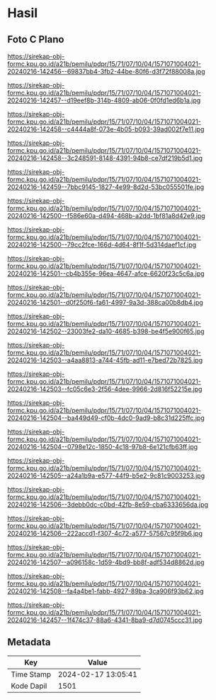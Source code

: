 # Hasil

## Foto C Plano

https://sirekap-obj-formc.kpu.go.id/a21b/pemilu/pdpr/15/71/07/10/04/1571071004021-20240216-142456--69837bb4-3fb2-44be-80f6-d3f72f88008a.jpg

https://sirekap-obj-formc.kpu.go.id/a21b/pemilu/pdpr/15/71/07/10/04/1571071004021-20240216-142457--d19eef8b-314b-4809-ab06-0f0fd1ed6b1a.jpg

https://sirekap-obj-formc.kpu.go.id/a21b/pemilu/pdpr/15/71/07/10/04/1571071004021-20240216-142458--c4444a8f-073e-4b05-b093-39ad002f7e11.jpg

https://sirekap-obj-formc.kpu.go.id/a21b/pemilu/pdpr/15/71/07/10/04/1571071004021-20240216-142458--3c248591-8148-4391-94b8-ce7df219b5d1.jpg

https://sirekap-obj-formc.kpu.go.id/a21b/pemilu/pdpr/15/71/07/10/04/1571071004021-20240216-142459--7bbc9145-1827-4e99-8d2d-53bc055501fe.jpg

https://sirekap-obj-formc.kpu.go.id/a21b/pemilu/pdpr/15/71/07/10/04/1571071004021-20240216-142500--f586e60a-d494-468b-a2dd-1bf81a8d42e9.jpg

https://sirekap-obj-formc.kpu.go.id/a21b/pemilu/pdpr/15/71/07/10/04/1571071004021-20240216-142500--79cc2fce-166d-4d64-8f1f-5d314daef1cf.jpg

https://sirekap-obj-formc.kpu.go.id/a21b/pemilu/pdpr/15/71/07/10/04/1571071004021-20240216-142501--cb4b355e-96ea-4647-afce-6620f23c5c6a.jpg

https://sirekap-obj-formc.kpu.go.id/a21b/pemilu/pdpr/15/71/07/10/04/1571071004021-20240216-142501--d0f250f6-fa61-4997-9a3d-388ca00b8db4.jpg

https://sirekap-obj-formc.kpu.go.id/a21b/pemilu/pdpr/15/71/07/10/04/1571071004021-20240216-142502--23003fe2-da10-4685-b398-be4f5e900f65.jpg

https://sirekap-obj-formc.kpu.go.id/a21b/pemilu/pdpr/15/71/07/10/04/1571071004021-20240216-142503--a4aa8813-a744-45fb-ad11-e7bed72b7825.jpg

https://sirekap-obj-formc.kpu.go.id/a21b/pemilu/pdpr/15/71/07/10/04/1571071004021-20240216-142503--fc05c6e3-2f56-4dee-9966-2d816f52215e.jpg

https://sirekap-obj-formc.kpu.go.id/a21b/pemilu/pdpr/15/71/07/10/04/1571071004021-20240216-142504--ba449d49-cf0b-4dc0-9ad9-b8c31d225ffc.jpg

https://sirekap-obj-formc.kpu.go.id/a21b/pemilu/pdpr/15/71/07/10/04/1571071004021-20240216-142504--0798e12c-1850-4c18-97b8-6e121cfb63ff.jpg

https://sirekap-obj-formc.kpu.go.id/a21b/pemilu/pdpr/15/71/07/10/04/1571071004021-20240216-142505--a24a1b9a-e577-44f9-b5e2-9c81c9003253.jpg

https://sirekap-obj-formc.kpu.go.id/a21b/pemilu/pdpr/15/71/07/10/04/1571071004021-20240216-142506--3debb0dc-c0bd-42fb-8e59-cba6333656da.jpg

https://sirekap-obj-formc.kpu.go.id/a21b/pemilu/pdpr/15/71/07/10/04/1571071004021-20240216-142506--222accd1-f307-4c72-a577-57567c95f9b6.jpg

https://sirekap-obj-formc.kpu.go.id/a21b/pemilu/pdpr/15/71/07/10/04/1571071004021-20240216-142507--a096158c-1d59-4bd9-bb8f-adf534d8862d.jpg

https://sirekap-obj-formc.kpu.go.id/a21b/pemilu/pdpr/15/71/07/10/04/1571071004021-20240216-142508--fa4a4be1-fabb-4927-89ba-3ca906f93b62.jpg

https://sirekap-obj-formc.kpu.go.id/a21b/pemilu/pdpr/15/71/07/10/04/1571071004021-20240216-142457--1f474c37-88a6-4341-8ba9-d7d0745ccc31.jpg


## Metadata

| Key        | Value               |
| ---------- | ------------------- |
| Time Stamp | 2024-02-17 13:05:41 |
| Kode Dapil | 1501                |



